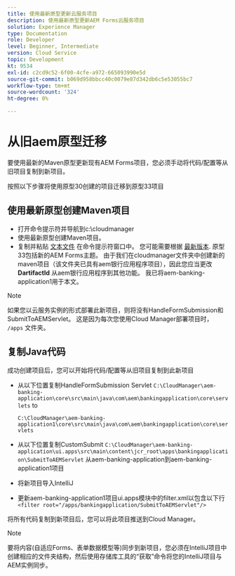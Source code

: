 ```yaml
---
title: 使用最新原型更新云服务项目
description: 使用最新原型更新AEM Forms云服务项目
solution: Experience Manager
type: Documentation
role: Developer
level: Beginner, Intermediate
version: Cloud Service
topic: Development
kt: 9534
exl-id: c2cd9c52-6f00-4cfe-a972-665093990e5d
source-git-commit: b069d958bbcc40c0079e87d342db6c5e53055bc7
workflow-type: tm+mt
source-wordcount: '324'
ht-degree: 0%

---
```


# 从旧aem原型迁移

要使用最新的Maven原型更新现有AEM Forms项目，您必须手动将代码/配置等从旧项目复制到新项目。

按照以下步骤将使用原型30创建的项目迁移到原型33项目

## 使用最新原型创建Maven项目

* 打开命令提示符并导航到c:\cloudmanager
* 使用最新原型创建Maven项目。
* 复制并粘贴 [文本文件](assets/creating-maven-project.txt) 在命令提示符窗口中。 您可能需要根据 [最新版本](https://github.com/adobe/aem-project-archetype/releases). 原型33包括新的AEM Forms主题。
由于我们在cloudmanager文件夹中创建新的maven项目（该文件夹已具有aem银行应用程序项目），因此您应当更改 **DartifactId** 从aem银行应用程序到其他功能。 我已将aem-banking-application1用于本文。

>[!NOTE]
>
>如果您以云服务实例的形式部署此新项目，则将没有HandleFormSubmission和SubmitToAEMServlet。 这是因为每次您使用Cloud Manager部署项目时， `/apps` 文件夹。

## 复制Java代码

成功创建项目后，您可以开始将代码/配置等从旧项目复制到此新项目

* 从以下位置复制HandleFormSubmission Servlet ```C:\CloudManager\aem-banking-application\core\src\main\java\com\aem\bankingapplication\core\servlets```
to

   ```C:\CloudManager\aem-banking-application1\core\src\main\java\com\aem\bankingapplication\core\servlets```

* 从以下位置复制CustomSubmit
   ```C:\CloudManager\aem-banking-application\ui.apps\src\main\content\jcr_root\apps\bankingapplication\SubmitToAEMServlet``` 从aem-banking-application到aem-banking-application1项目

* 将新项目导入IntelliJ

* 更新aem-banking-application1项目ui.apps模块中的filter.xml以包含以下行
   ```<filter root="/apps/bankingapplication/SubmitToAEMServlet"/>```

将所有代码复制到新项目后，您可以将此项目推送到Cloud Manager。

>[!NOTE]
>
>要将内容(自适应Forms、表单数据模型等)同步到新项目，您必须在IntelliJ项目中创建相应的文件夹结构，然后使用存储库工具的“获取”命令将您的IntelliJ项目与AEM实例同步。
